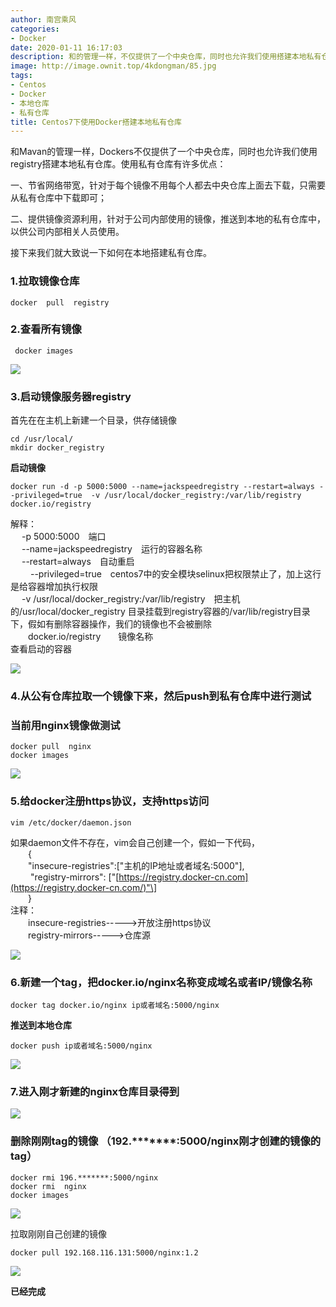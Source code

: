 ```yaml
---
author: 南宫乘风
categories:
- Docker
date: 2020-01-11 16:17:03
description: 和的管理一样，不仅提供了一个中央仓库，同时也允许我们使用搭建本地私有仓库。使用私有仓库有许多优点：一、节省网络带宽，针对于每个镜像不用每个人都去中央仓库上面去下载，只需要从私有仓库中下载即可；二、提供。。。。。。。
image: http://image.ownit.top/4kdongman/85.jpg
tags:
- Centos
- Docker
- 本地仓库
- 私有仓库
title: Centos7下使用Docker搭建本地私有仓库
---
```


<!--more-->

和Mavan的管理一样，Dockers不仅提供了一个中央仓库，同时也允许我们使用registry搭建本地私有仓库。使用私有仓库有许多优点：

一、节省网络带宽，针对于每个镜像不用每个人都去中央仓库上面去下载，只需要从私有仓库中下载即可；

二、提供镜像资源利用，针对于公司内部使用的镜像，推送到本地的私有仓库中，以供公司内部相关人员使用。

接下来我们就大致说一下如何在本地搭建私有仓库。

### 1.拉取镜像仓库

```
docker  pull  registry 
```

### 2.查看所有镜像

```
 docker images
```

![](http://image.ownit.top/csdn/20200111160352917.png)

### 3.启动镜像服务器registry

首先在在主机上新建一个目录，供存储镜像

```
cd /usr/local/
mkdir docker_registry 
```

**启动镜像**

```
docker run -d -p 5000:5000 --name=jackspeedregistry --restart=always --privileged=true  -v /usr/local/docker_registry:/var/lib/registry  docker.io/registry
```

解释：  
  \-p 5000:5000 端口  
  \--name=jackspeedregistry 运行的容器名称  
  \--restart=always 自动重启  
   \--privileged=true centos7中的安全模块selinux把权限禁止了，加上这行是给容器增加执行权限  
  \-v /usr/local/docker\_registry:/var/lib/registry 把主机的/usr/local/docker\_registry 目录挂载到registry容器的/var/lib/registry目录下，假如有删除容器操作，我们的镜像也不会被删除  
  docker.io/registry  镜像名称  
查看启动的容器

![](http://image.ownit.top/csdn/20200111160523133.png)

### 4.从公有仓库拉取一个镜像下来，然后push到私有仓库中进行测试

### 当前用nginx镜像做测试

```
docker pull  nginx 
docker images
```

![](http://image.ownit.top/csdn/20200111160758579.png)

### 5.给docker注册https协议，支持https访问

```
vim /etc/docker/daemon.json
```

如果daemon文件不存在，vim会自己创建一个，假如一下代码，  
  \{<!-- -->  
  "insecure-registries":\["主机的IP地址或者域名:5000"\],  
   "registry-mirrors": \["[https://registry.docker-cn.com](https://registry.docker-cn.com/)"\]  
  \}  
注释：  
  insecure-registries----->开放注册https协议  
  registry-mirrors----->仓库源

![](http://image.ownit.top/csdn/20200111160928574.png)

### 6.新建一个tag，把docker.io/nginx名称变成域名或者IP/镜像名称

```
docker tag docker.io/nginx ip或者域名:5000/nginx
```

**推送到本地仓库**

```
docker push ip或者域名:5000/nginx
```

![](http://image.ownit.top/csdn/20200111161202963.png)

### 7.进入刚才新建的nginx仓库目录得到

![](http://image.ownit.top/csdn/20200111161246783.png)

### 删除刚刚tag的镜像 （192.\*\*\*\*\*\*\*:5000/nginx刚才创建的镜像的tag）

```
docker rmi 196.*******:5000/nginx
docker rmi  nginx 
docker images
```

![](http://image.ownit.top/csdn/2020011116145613.png)

拉取刚刚自己创建的镜像

```
docker pull 192.168.116.131:5000/nginx:1.2
```

![](http://image.ownit.top/csdn/20200111161607528.png)

**已经完成**